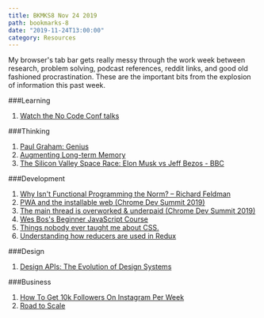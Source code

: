 ```yaml
---
title: BKMKS8 Nov 24 2019
path: bookmarks-8
date: "2019-11-24T13:00:00"
category: Resources
---
```

My browser's tab bar gets really messy through the work week between research, problem solving, podcast references, reddit links, and good old fashioned procrastination. These are the important bits from the explosion of information this past week.

###Learning
1. [Watch the No Code Conf talks](https://webflow.com/blog/watch-the-no-code-conf-talks)

###Thinking
1. [Paul Graham: Genius](http://paulgraham.com/genius.html)
1. [Augmenting Long-term Memory](http://augmentingcognition.com/ltm.html)
1. [The Silicon Valley Space Race: Elon Musk vs Jeff Bezos - BBC](youtube.com/watch?v=pyG54C48KLU)

###Development
1. [Why Isn't Functional Programming the Norm? – Richard Feldman](https://www.youtube.com/watch?v=QyJZzq0v7Z4)
1. [PWA and the installable web (Chrome Dev Summit 2019)](https://www.youtube.com/watch?v=Hp_dQvQyYEI)
1. [The main thread is overworked & underpaid (Chrome Dev Summit 2019)](https://www.youtube.com/watch?v=7Rrv9qFMWNM)
1. [Wes Bos's Beginner JavaScript Course](https://beginnerjavascript.com/)
1. [Things nobody ever taught me about CSS.](https://medium.com/@devdevcharlie/things-nobody-ever-taught-me-about-css-5d16be8d5d0e)
1. [Understanding how reducers are used in Redux](https://linguinecode.com/post/understanding-redux-reducers)

###Design
1. [Design APIs: The Evolution of Design Systems](https://matthewstrom.com/writing/design-apis/)

###Business
1. [How To Get 10k Followers On Instagram Per Week](https://www.youtube.com/watch?v=89bF5Dzh_F4&feature=youtu.be)
1. [Road to Scale](https://roadtoscale.com/)
